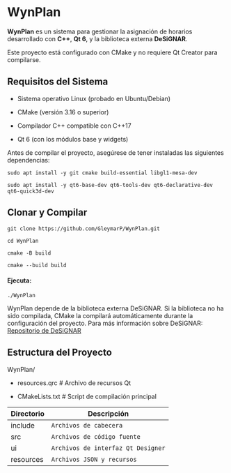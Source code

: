 # WynPlan

  

**WynPlan** es un sistema para gestionar la asignación de horarios desarrollado con **C++**, **Qt 6**, y la biblioteca externa **DeSiGNAR**.

Este proyecto está configurado con CMake y no requiere Qt Creator para compilarse.

  

## Requisitos del Sistema

  

- Sistema operativo Linux (probado en Ubuntu/Debian)

- CMake (versión 3.16 o superior)

- Compilador C++ compatible con C++17

- Qt 6 (con los módulos base y widgets)

  

Antes de compilar el proyecto, asegúrese de tener instaladas las siguientes dependencias:

  
```
sudo apt install -y git cmake build-essential libgl1-mesa-dev

sudo apt install -y qt6-base-dev qt6-tools-dev qt6-declarative-dev qt6-quick3d-dev
```
  

## Clonar y Compilar

```
git clone https://github.com/GleymarP/WynPlan.git
```
```
cd WynPlan
```
  
```
cmake -B build
```
```
cmake --build build
```
  #### Ejecuta:
```
./WynPlan
```

  
WynPlan depende de la biblioteca externa DeSiGNAR. Si la biblioteca no ha sido compilada, CMake la compilará automáticamente durante la configuración del proyecto. Para más información sobre DeSiGNAR: [Repositorio de DeSiGNAR](https://github.com/R3mmurd/DeSiGNAR/tree/v2.0.1?tab=License-1-ov-file)

  

## Estructura del Proyecto

  

WynPlan/

- resources.qrc # Archivo de recursos Qt

- CMakeLists.txt # Script de compilación principal

|Directorio                |Descripción                        |
|----------------|-------------------------------|
|include|`Archivos de cabecera`            |
|src          |`Archivos de código fuente`            |
| ui          |`Archivos de interfaz Qt Designer`|
|resources       |`Archivos JSON y recursos`|

